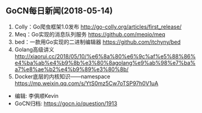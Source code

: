 ## GoCN每日新闻(2018-05-14)

1. Colly：Go爬虫框架1.0发布 http://go-colly.org/articles/first_release/
2. Meq：Go实现的消息队列服务 https://github.com/meqio/meq
3. bed：一款用Go实现的二进制编辑器 https://github.com/itchyny/bed
4. Golang高级讲义 http://xiaorui.cc/2018/05/10/%e6%8a%80%e6%9c%af%e5%88%86%e4%ba%ab%e4%b9%8b%e3%80%8agolang%e9%ab%98%e7%ba%a7%e8%ae%b2%e4%b9%89%e3%80%8b/
5. Docker底层的内核知识——namespace https://mp.weixin.qq.com/s/YtS0mz5Cw7oTSP97h0V1uA

- 编辑: 李俱顺Kevin
- GoCN归档: https://gocn.io/question/1913

